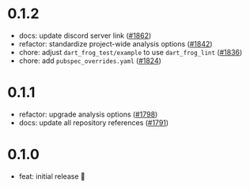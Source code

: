 # 0.1.2

- docs: update discord server link ([#1862](https://github.com/dart-frog-dev/dart_frog/pull/1862))
- refactor: standardize project-wide analysis options ([#1842](https://github.com/dart-frog-dev/dart_frog/pull/1842))
- chore: adjust `dart_frog_test/example` to use `dart_frog_lint` ([#1836](https://github.com/dart-frog-dev/dart_frog/pull/1836))
- chore: add `pubspec_overrides.yaml` ([#1824](https://github.com/dart-frog-dev/dart_frog/pull/1824))

# 0.1.1

- refactor: upgrade analysis options ([#1798](https://github.com/dart-frog-dev/dart_frog/pull/1798))
- docs: update all repository references ([#1791](https://github.com/dart-frog-dev/dart_frog/pull/1791))

# 0.1.0

- feat: initial release 🎉
